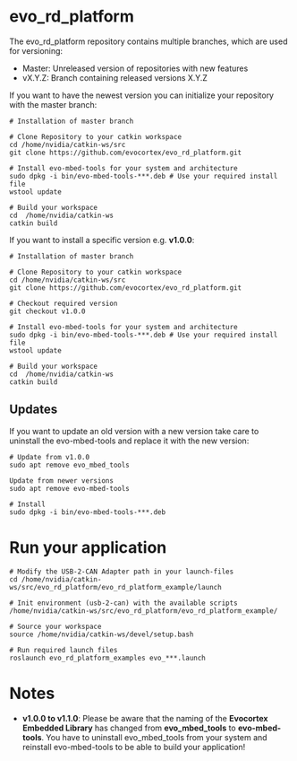 # evo_rd_platform

The evo_rd_platform repository contains multiple branches, which are used for versioning:
-	Master: Unreleased version of repositories with new features
-	vX.Y.Z: Branch containing released versions X.Y.Z

If you want to have the newest version you can initialize your repository with the master branch:
```
# Installation of master branch

# Clone Repository to your catkin workspace
cd /home/nvidia/catkin-ws/src
git clone https://github.com/evocortex/evo_rd_platform.git

# Install evo-mbed-tools for your system and architecture
sudo dpkg -i bin/evo-mbed-tools-***.deb # Use your required install file
wstool update

# Build your workspace
cd  /home/nvidia/catkin-ws
catkin build
```

If you want to install a specific version e.g. **v1.0.0**:
```
# Installation of master branch

# Clone Repository to your catkin workspace
cd /home/nvidia/catkin-ws/src
git clone https://github.com/evocortex/evo_rd_platform.git

# Checkout required version
git checkout v1.0.0

# Install evo-mbed-tools for your system and architecture
sudo dpkg -i bin/evo-mbed-tools-***.deb # Use your required install file
wstool update

# Build your workspace
cd  /home/nvidia/catkin-ws
catkin build
```

## Updates

If you want to update an old version with a new version take care to uninstall the evo-mbed-tools and replace it with the new version:

```
# Update from v1.0.0
sudo apt remove evo_mbed_tools

Update from newer versions
sudo apt remove evo-mbed-tools

# Install
sudo dpkg -i bin/evo-mbed-tools-***.deb

```

# Run your application

```
# Modify the USB-2-CAN Adapter path in your launch-files
cd /home/nvidia/catkin-ws/src/evo_rd_platform/evo_rd_platform_example/launch

# Init environment (usb-2-can) with the available scripts
/home/nvidia/catkin-ws/src/evo_rd_platform/evo_rd_platform_example/

# Source your workspace
source /home/nvidia/catkin-ws/devel/setup.bash

# Run required launch files
roslaunch evo_rd_platform_examples evo_***.launch
```

# Notes

- **v1.0.0 to v1.1.0**: Please be aware that the naming of the **Evocortex Embedded Library** has changed from **evo_mbed_tools** to **evo-mbed-tools**. You have to uninstall evo_mbed_tools from your system and reinstall evo-mbed-tools to be able to build your application!